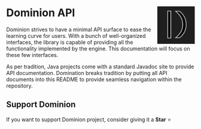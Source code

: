 # <img src="https://github.com/dominion-dev/dominion-ecs-java/raw/main/dominion-logo-square.png" align="right" width="100"> Dominion API

Dominion strives to have a minimal API surface to ease the learning curve for users. With a bunch of well-organized
interfaces, the library is capable of providing all the functionality implemented by the engine. This documentation will
focus on these few interfaces.

As per tradition, Java projects come with a standard Javadoc site to provide API documentation. Domination breaks
tradition by putting all API documents into this README to provide seamless navigation within the repository.

## Support Dominion

If you want to support Dominion project, consider giving it a **Star** ⭐️
